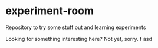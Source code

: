 # experiment-room
Repository to try some stuff out and learning experiments

Looking for something interesting here? Not yet, sorry.
f
asd

